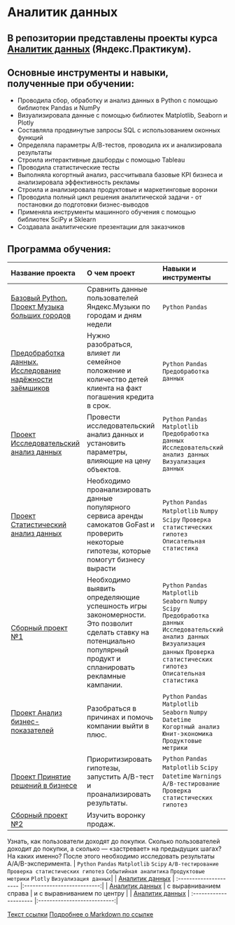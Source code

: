# Аналитик данных
## В репозитории представлены проекты курса [Аналитик данных](https://practicum.yandex.ru/data-analyst/) (Яндекс.Практикум).
## Основные инструменты и навыки, полученные при обучении:
- Проводила сбор, обработку и анализ данных в Python с помощью библиотек Pandas и NumPy
- Визуализировала данные с помощью библиотек Matplotlib, Seaborn и Plotly
- Составляла продвинутые запросы SQL с использованием оконных функций
- Определяла параметры А/В-тестов, проводила их и анализировала результаты
- Строила интерактивные дашборды с помощью Tableau
- Проводила статистические тесты
- Выполняла когортный анализ, рассчитывала базовые КРI бизнеса и анализировала эффективность рекламы
- Строила и анализировала продуктовые и маркетинговые воронки
- Проводила полный цикл решения аналитической задачи - от постановки до подготовки бизнес-выводов
- Применяла инструменты машинного обучения с помощью библиотек SciPy и Sklearn
- Создавала аналитические презентации для заказчиков

## Программа обучения:

| Название проекта            | О чем проект           | Навыки и инструменты               |
| :-------------------- | :--------------------- |:---------------------------|
| [Базовый Python. Проект Музыка больших городов](https://github.com/MariiaKarabatova/Yandex_Praktikum/blob/main/%D0%91%D0%B0%D0%B7%D0%BE%D0%B2%D1%8B%D0%B9%20Python.%20%D0%9F%D1%80%D0%BE%D0%B5%D0%BA%D1%82%20%D0%9C%D1%83%D0%B7%D1%8B%D0%BA%D0%B0%20%D0%B1%D0%BE%D0%BB%D1%8C%D1%88%D0%B8%D1%85%20%D0%B3%D0%BE%D1%80%D0%BE%D0%B4%D0%BE%D0%B2/%D0%9F%D1%80%D0%BE%D0%B5%D0%BA%D1%82%20%D0%9C%D1%83%D0%B7%D1%8B%D0%BA%D0%B0%20%D0%B1%D0%BE%D0%BB%D1%8C%D1%88%D0%B8%D1%85%20%D0%B3%D0%BE%D1%80%D0%BE%D0%B4%D0%BE%D0%B2.ipynb)| Сравнить данные пользователей Яндекс.Музыки по городам и дням недели| `Python`  `Pandas` |
| [Предобработка данных. Исследование надёжности заёмщиков](https://github.com/MariiaKarabatova/Yandex_Praktikum/commit/32055d6662a944937ddab42247a6e29d1647db64) | Нужно разобраться, влияет ли семейное положение и количество детей клиента на факт погашения кредита в срок. | `Python`  `Pandas` `Предобработка данных`|
| [Проект Исследовательский анализ данных](https://github.com/MariiaKarabatova/Yandex_Praktikum/commit/0d6eba82bfb077832d3ae4858fa40f2af75b1538) | Провести исследовательский анализ данных и установить параметры, влияющие на цену объектов.|`Python` `Pandas` `Matplotlib` `Предобработка данных` `Исследовательский анализ данных` `Визуализация данных`|
| [Проект Статистический анализ данных](https://github.com/MariiaKarabatova/Yandex_Praktikum/commit/62232b014b5122905ed7638d345d5c2727a965f2) | Необходимо проанализировать данные популярного сервиса аренды самокатов GoFast и проверить некоторые гипотезы, которые помогут бизнесу вырасти| `Python` `Pandas` `Matplotlib` `Numpy` `Scipy` `Проверка статистических гипотез` `Описательная статистика`|
|  [Сборный проект №1](https://github.com/MariiaKarabatova/Yandex_Praktikum/commit/2eb7c383e7f71be1aa04bd1cecc510f061121e78) | Необходимо выявить определяющие успешность игры закономерности. Это позволит сделать ставку на потенциально популярный продукт и спланировать рекламные кампании.|`Python` `Pandas` `Matplotlib` `Seaborn` `Numpy` `Scipy` `Предобработка данных` `Исследовательский анализ данных` `Визуализация данных` `Проверка статистических гипотез` `Описательная статистика`|
|  [Проект Анализ бизнес-показателей](https://github.com/MariiaKarabatova/Yandex_Praktikum/commit/9ba5a1557663a2df2d8fe10e7fdc0d8423e25091) | Разобраться в причинах и помочь компании выйти в плюс. | `Python` `Pandas` `Matplotlib` `Seaborn` `Numpy` `Datetime` `Когортный анализ` `Юнит-экономика` `Продуктовые метрики` |
| [Проект Принятие решений в бизнесе](https://github.com/MariiaKarabatova/Yandex_Praktikum/commit/c5c0d0a7d8ae64cc35d22606c14348e08026e998) | Приоритизировать гипотезы, запустить A/B-тест и проанализировать результаты.| `Python` `Pandas` `Matplotlib` `Scipy` `Datetime` `Warnings` `A/B-тестирование` `Проверка статистических гипотез`|
| [Сборный проект №2](https://github.com/MariiaKarabatova/Yandex_Praktikum/commit/58ce4481b9fdc9d9b5f2c25ec109fca01d415c3e) | Изучить воронку продаж.
Узнать, как пользователи доходят до покупки.
Сколько пользователей доходит до покупки, а сколько — «застревает» на предыдущих шагах? На каких именно?
После этого необходимо исследовать результаты A/A/B-эксперимента.  | `Python` `Pandas` `Matplotlib` `Scipy` `A/B-тестирование` `Проверка статистических гипотез`  `Событийная аналитика` `Продуктовые метрики` `Plotly` `Визуализация данных`|
| [Аналитик данных](https://practicum.yandex.ru/data-analyst/) | :--------------------- |:---------------------------:|
| [Аналитик данных](https://practicum.yandex.ru/data-analyst/) | с выравниванием справа | и с выравниванием по центру |
| [Аналитик данных](https://practicum.yandex.ru/data-analyst/) | :--------------------- |:---------------------------:|


[Текст ссылки](адрес://ссылки.здесь "Заголовок ссылки")
[Подробнее о Markdown по ссылке](https://daringfireball.net/projects/markdown/)

